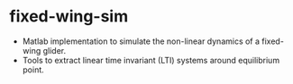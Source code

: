 # fixed-wing-sim

* Matlab implementation to simulate the non-linear dynamics of a fixed-wing glider. 
* Tools to extract linear time invariant (LTI) systems around equilibrium point.
